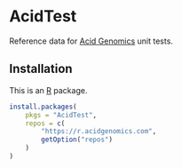 # AcidTest

Reference data for [Acid Genomics][] unit tests.

## Installation

This is an [R][] package.

```r
install.packages(
    pkgs = "AcidTest",
    repos = c(
        "https://r.acidgenomics.com",
        getOption("repos")
    )
)
```

[acid genomics]: https://acidgenomics.com/
[r]: https://www.r-project.org/
